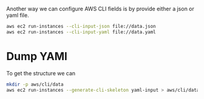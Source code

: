 

Another way we can configure AWS CLI fields is by provide either a json or yaml file.

```sh
aws ec2 run-instances --cli-input-json file://data.json
aws ec2 run-instances --cli-input-yaml file://data.yaml
```

# Dump YAMl
To get the structure we can

```sh
mkdir -p aws/cli/data
aws ec2 run-instances --generate-cli-skeleton yaml-input > aws/cli/data/new-instance.yaml  
```